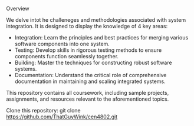 Overview

We delve intot he challeneges and methodologies associated with system integration. It is designed to display the knowledge of 4 key areas:
  - Integration: Learn the principles and best practices for merging various software components into one system.
  - Testing: Develop skills in rigorous testing methods to ensure components function seamlessly together.
  - Building: Master the techniques for constructing robust software systems.
  - Documentation: Understand the critical role of comprehensive documentation in maintaining and scaling integrated systems.

This repository contains all coursework, including sample projects, assignments, and resources relevant to the aforementioned topics.

Clone this repository:
  git clone https://github.com/ThatGuyWink/cen4802.git
